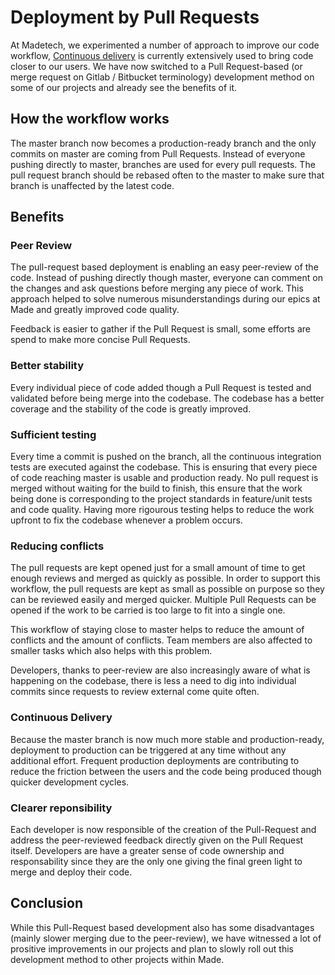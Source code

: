 # Deployment by Pull Requests

At Madetech, we experimented a number of approach to improve our code workflow, [Continuous delivery](/blog/what-is-continuous-delivery) is currently extensively used to bring code closer to our users.
We have now switched to a Pull Request-based (or merge request on Gitlab / Bitbucket terminology) development method on some of our projects and already see the benefits of it.

## How the workflow works

The master branch now becomes a production-ready branch and the only commits on master are coming from Pull Requests.
Instead of everyone pushing directly to master, branches are used for every pull requests.
The pull request branch should be rebased often to the master to make sure that branch is unaffected by the latest code.

## Benefits

### Peer Review

The pull-request based deployment is enabling an easy peer-review of the code. Instead of pushing directly though master, everyone can comment on the changes and ask questions before merging any piece of work. This approach helped to solve numerous misunderstandings during our epics at Made and greatly improved code quality.

Feedback is easier to gather if the Pull Request is small, some efforts are spend to make more concise Pull Requests.

### Better stability

Every individual piece of code added though a Pull Request is tested and validated before being merge into the codebase. The codebase has a better coverage and the stability of the code is greatly improved.

### Sufficient testing

Every time a commit is pushed on the branch, all the continuous integration tests are executed against the codebase. This is ensuring that every piece of code reaching master is usable and production ready.
No pull request is merged without waiting for the build to finish, this ensure that the work being done is corresponding to the project standards in feature/unit tests and code quality.
Having more rigourous testing helps to reduce the work upfront to fix the codebase whenever a problem occurs.

### Reducing conflicts

The pull requests are kept opened just for a small amount of time to get enough reviews and merged as quickly as possible. In order to support this workflow, the pull requests are kept as small as possible on purpose so they can be reviewed easily and merged quicker. Multiple Pull Requests can be opened if the work to be carried is too large to fit into a single one.

This workflow of staying close to master helps to reduce the amount of conflicts and the amount of conflicts. Team members are also affected to smaller tasks which also helps with this problem.

Developers, thanks to peer-review are also increasingly aware of what is happening on the codebase, there is less a need to dig into individual commits since requests to review external come quite often.

### Continuous Delivery

Because the master branch is now much more stable and production-ready, deployment to production can be triggered at any time without any additional effort.
Frequent production deployments are contributing to reduce the friction between the users and the code being produced though quicker development cycles.

### Clearer reponsibility

Each developer is now responsible of the creation of the Pull-Request and address the peer-reviewed feedback directly given on the Pull Request itself. Developers are have a greater sense of code ownership and responsability since they are the only one giving the final green light to merge and deploy their code.

## Conclusion

While this Pull-Request based development also has some disadvantages (mainly slower merging due to the peer-review), we have witnessed a lot of prositive improvements in our projects and plan to slowly roll out this development method to other projects within Made.
